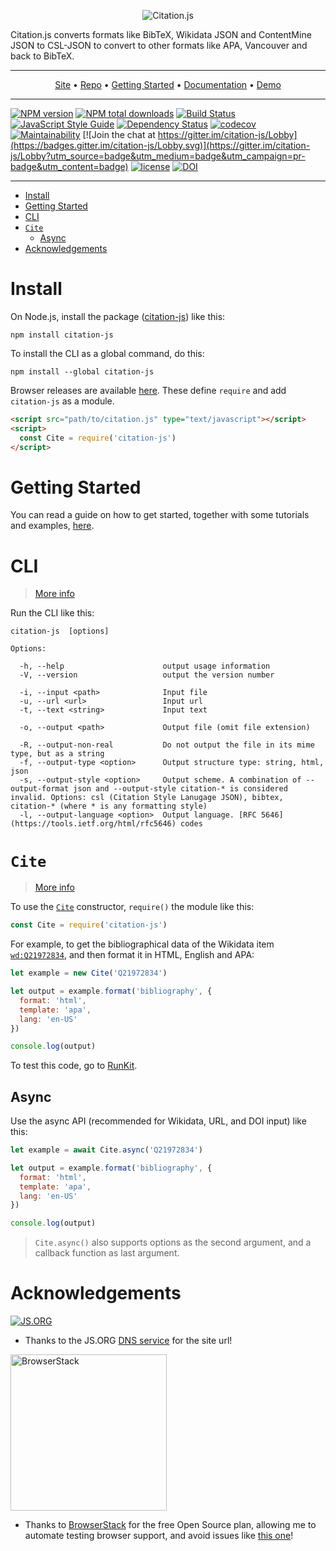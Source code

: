 <p align="center"><img alt="Citation.js" src="https://citation.js.org/static/img/square_logo_medium.png" /></p>

Citation.js converts formats like BibTeX, Wikidata JSON and ContentMine JSON to CSL-JSON to convert to other formats like APA, Vancouver and back to BibTeX.

---

<p align="center"><a href="https://citation.js.org">Site</a> • <a href="https://github.com/larsgw/citation.js">Repo</a> • <a href="https://citation.js.org/api/tutorial-getting_started.html">Getting Started</a> • <a href="https://citation.js.org/api">Documentation</a> • <a href="https://citation.js.org/demo">Demo</a></p>

---

[![NPM version](https://img.shields.io/npm/v/citation-js.svg)](https://npmjs.org/package/citation-js)
[![NPM total downloads](https://img.shields.io/npm/dt/citation-js.svg)](https://npmcharts.com/compare/citation-js?minimal=true)
[![Build Status](https://travis-ci.org/larsgw/citation.js.svg?branch=master)](https://travis-ci.org/larsgw/citation.js)
[![JavaScript Style Guide](https://img.shields.io/badge/code_style-standard-brightgreen.svg)](https://standardjs.com)
[![Dependency Status](https://david-dm.org/larsgw/citation.js/status.svg)](https://david-dm.org/larsgw/citation.js)
[![codecov](https://codecov.io/gh/larsgw/citation.js/branch/master/graph/badge.svg)](https://codecov.io/gh/larsgw/citation.js)
[![Maintainability](https://api.codeclimate.com/v1/badges/2b5bc6024d63e519ac15/maintainability)](https://codeclimate.com/github/larsgw/citation.js/maintainability)
[![Join the chat at https://gitter.im/citation-js/Lobby](https://badges.gitter.im/citation-js/Lobby.svg)](https://gitter.im/citation-js/Lobby?utm_source=badge&utm_medium=badge&utm_campaign=pr-badge&utm_content=badge)
[![license](https://img.shields.io/github/license/larsgw/citation.js.svg)](https://github.com/larsgw/citation.js/blob/master/LICENSE.md)
[![DOI](https://zenodo.org/badge/doi/10.5281/zenodo.1005176.svg)](https://doi.org/10.5281/zenodo.1005176)

---

<!-- toc -->

- [Install](#install)
- [Getting Started](#getting-started)
- [CLI](#cli)
- [`Cite`](#cite)
  * [Async](#async)
- [Acknowledgements](#acknowledgements)

<!-- tocstop -->

# Install

On Node.js, install the package ([citation-js](https://npmjs.org/package/citation-js)) like this:

    npm install citation-js

To install the CLI as a global command, do this:

    npm install --global citation-js

Browser releases are available [here](https://github.com/larsgw/citation.js/tree/archive). These define `require` and add `citation-js` as a module.

```html
<script src="path/to/citation.js" type="text/javascript"></script>
<script>
  const Cite = require('citation-js')
</script>
```

# Getting Started

You can read a guide on how to get started, together with some tutorials and examples, [here](https://citation.js.org/api/tutorial-getting_started.html).

# CLI

> [More info](https://citation.js.org/api/tutorial-cli.html)

Run the CLI like this:

    citation-js  [options]

    Options:

      -h, --help                      output usage information
      -V, --version                   output the version number
      
      -i, --input <path>              Input file
      -u, --url <url>                 Input url
      -t, --text <string>             Input text
      
      -o, --output <path>             Output file (omit file extension)
      
      -R, --output-non-real           Do not output the file in its mime type, but as a string
      -f, --output-type <option>      Output structure type: string, html, json
      -s, --output-style <option>     Output scheme. A combination of --output-format json and --output-style citation-* is considered invalid. Options: csl (Citation Style Lanugage JSON), bibtex, citation-* (where * is any formatting style)
      -l, --output-language <option>  Output language. [RFC 5646](https://tools.ietf.org/html/rfc5646) codes

# `Cite`

> [More info](https://citation.js.org/api/tutorial-cite_.html)

To use the [`Cite`](#cite) constructor, `require()` the module like this:

```js
const Cite = require('citation-js')
```

For example, to get the bibliographical data of the Wikidata item [`wd:Q21972834`](https://wikidata.org/wiki/Q21972834), and then format it in HTML, English and APA:

```js 
let example = new Cite('Q21972834')

let output = example.format('bibliography', {
  format: 'html',
  template: 'apa',
  lang: 'en-US'
})

console.log(output)
```

To test this code, go to [RunKit](https://runkit.com/larsgw/591b5651bd9b40001113931c).

## Async

Use the async API (recommended for Wikidata, URL, and DOI input) like this:

```js
let example = await Cite.async('Q21972834')

let output = example.format('bibliography', {
  format: 'html',
  template: 'apa',
  lang: 'en-US'
})

console.log(output)
```

> `Cite.async()` also supports options as the second argument, and a callback function as last argument.

# Acknowledgements

[![JS.ORG](https://logo.js.org/dark_tiny.png)](https://js.org)

* Thanks to the JS.ORG [DNS service](https://dns.js.org) for the site url!

[<img width="250" alt="BrowserStack" src="https://citation.js.org/static/img/browserstack-logo-600x315.png" />](https://browserstack.com)

* Thanks to [BrowserStack](https://browserstack.com) for the free Open Source plan, allowing me to automate testing browser support, and avoid issues like [this one](https://github.com/larsgw/citation.js/issues/87)!
